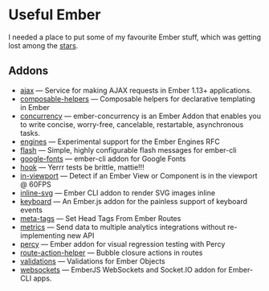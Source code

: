 Useful Ember
============

I needed a place to put some of my favourite Ember stuff, which was getting lost among the [stars](https://github.com/explore).


Addons
------

* [ajax](https://github.com/ember-cli/ember-ajax) — Service for making AJAX requests in Ember 1.13+ applications.
* [composable-helpers](https://github.com/DockYard/ember-composable-helpers) — Composable helpers for declarative templating in Ember
* [concurrency](https://github.com/machty/ember-concurrency) — ember-concurrency is an Ember Addon that enables you to write concise, worry-free, cancelable, restartable, asynchronous tasks.
* [engines](https://github.com/dgeb/ember-engines) — Experimental support for the Ember Engines RFC
* [flash](https://github.com/poteto/ember-cli-flash) — Simple, highly configurable flash messages for ember-cli
* [google-fonts](https://github.com/damiencaselli/ember-cli-google-fonts) — ember-cli addon for Google Fonts
* [hook](https://github.com/Ticketfly/ember-hook) — Yerrr tests be brittle, mattie!!!
* [in-viewport](https://github.com/dockyard/ember-in-viewport) — Detect if an Ember View or Component is in the viewport @ 60FPS
* [inline-svg](https://github.com/minutebase/ember-inline-svg) — Ember CLI addon to render SVG images inline
* [keyboard](https://github.com/null-null-null/ember-keyboard) — An Ember.js addon for the painless support of keyboard events
* [meta-tags](https://github.com/ronco/ember-cli-meta-tags) — Set Head Tags From Ember Routes
* [metrics](https://github.com/poteto/ember-metrics) — Send data to multiple analytics integrations without re-implementing new API
* [percy](https://github.com/percy/ember-percy) — Ember addon for visual regression testing with Percy
* [route-action-helper](https://github.com/dockyard/ember-route-action-helper) — Bubble closure actions in routes
* [validations](https://github.com/dockyard/ember-validations) — Validations for Ember Objects
* [websockets](https://github.com/thoov/ember-websockets) — EmberJS WebSockets and Socket.IO addon for Ember-CLI apps.
